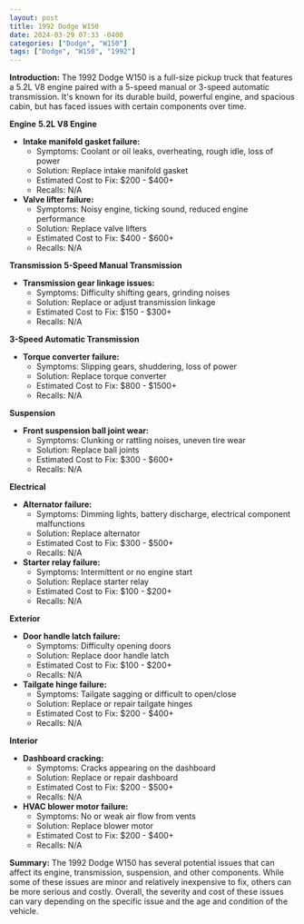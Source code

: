 ```yaml
---
layout: post
title: 1992 Dodge W150
date: 2024-03-29 07:33 -0400
categories: ["Dodge", "W150"]
tags: ["Dodge", "W150", "1992"]
---
```

**Introduction:**
The 1992 Dodge W150 is a full-size pickup truck that features a 5.2L V8 engine paired with a 5-speed manual or 3-speed automatic transmission. It's known for its durable build, powerful engine, and spacious cabin, but has faced issues with certain components over time.

**Engine**
**5.2L V8 Engine**
* **Intake manifold gasket failure:**
    * Symptoms: Coolant or oil leaks, overheating, rough idle, loss of power
    * Solution: Replace intake manifold gasket
    * Estimated Cost to Fix: $200 - $400+
    * Recalls: N/A
* **Valve lifter failure:**
    * Symptoms: Noisy engine, ticking sound, reduced engine performance
    * Solution: Replace valve lifters
    * Estimated Cost to Fix: $400 - $600+
    * Recalls: N/A

**Transmission**
**5-Speed Manual Transmission**
* **Transmission gear linkage issues:**
    * Symptoms: Difficulty shifting gears, grinding noises
    * Solution: Replace or adjust transmission linkage
    * Estimated Cost to Fix: $150 - $300+
    * Recalls: N/A

**3-Speed Automatic Transmission**
* **Torque converter failure:**
    * Symptoms: Slipping gears, shuddering, loss of power
    * Solution: Replace torque converter
    * Estimated Cost to Fix: $800 - $1500+
    * Recalls: N/A

**Suspension**
* **Front suspension ball joint wear:**
    * Symptoms: Clunking or rattling noises, uneven tire wear
    * Solution: Replace ball joints
    * Estimated Cost to Fix: $300 - $600+
    * Recalls: N/A

**Electrical**
* **Alternator failure:**
    * Symptoms: Dimming lights, battery discharge, electrical component malfunctions
    * Solution: Replace alternator
    * Estimated Cost to Fix: $300 - $500+
    * Recalls: N/A
* **Starter relay failure:**
    * Symptoms: Intermittent or no engine start
    * Solution: Replace starter relay
    * Estimated Cost to Fix: $100 - $200+
    * Recalls: N/A

**Exterior**
* **Door handle latch failure:**
    * Symptoms: Difficulty opening doors
    * Solution: Replace door handle latch
    * Estimated Cost to Fix: $100 - $200+
    * Recalls: N/A
* **Tailgate hinge failure:**
    * Symptoms: Tailgate sagging or difficult to open/close
    * Solution: Replace or repair tailgate hinges
    * Estimated Cost to Fix: $200 - $400+
    * Recalls: N/A

**Interior**
* **Dashboard cracking:**
    * Symptoms: Cracks appearing on the dashboard
    * Solution: Replace or repair dashboard
    * Estimated Cost to Fix: $200 - $500+
    * Recalls: N/A
* **HVAC blower motor failure:**
    * Symptoms: No or weak air flow from vents
    * Solution: Replace blower motor
    * Estimated Cost to Fix: $200 - $400+
    * Recalls: N/A

**Summary:**
The 1992 Dodge W150 has several potential issues that can affect its engine, transmission, suspension, and other components. While some of these issues are minor and relatively inexpensive to fix, others can be more serious and costly. Overall, the severity and cost of these issues can vary depending on the specific issue and the age and condition of the vehicle.

